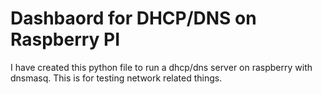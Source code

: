 # Dashbaord for DHCP/DNS on Raspberry PI

I have created this python file to run a dhcp/dns server on raspberry with dnsmasq.
This is for testing network related things.
